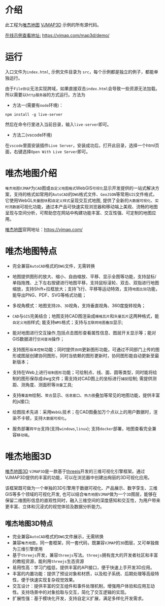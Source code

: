 
    
# 介绍
  此工程为[唯杰地图](https://vjmap.com/)   [VJMAP3D](https://vjmap.com/map3d)  示例的所有源代码。

  [在线示例查看地址:](https://vjmap.com/map3d/demo/) https://vjmap.com/map3d/demo/

# 运行
  
  入口文件为`index.html`, 示例文件目录为 `src`，每个示例都是独立的例子，都能单独运行。

  由于`File协议`无法实现跨域，如果直接双击`index.html`会导致一些资源无法加载。所以需要以`http服务器`的方式运行。方法为
  
- 方法一(需要有`node`环境)：
```
npm install -g live-server
```
然后在命令行里进入当前目录，输入`live-server`即可。

- 方法二(vscode环境)

在`vscode`里面安装插件`Live Server`，安装成功后，打开此目录，选择一个html页面，右键选择`Open With Live Server`即可。


# 唯杰地图介绍

`唯杰地图VJMAP`为`CAD`图或`自定义地图格式`WebGIS`可视化`显示开发提供的一站式解决方案，支持的格式如常用的`AutoCAD`的`DWG`格式文件、`GeoJSON`等常用`GIS`文件格式，它使用WebGL`矢量图块`和`自定义样式`呈现交互式地图, 提供了全新的`大数据可视化`、`实时流数据`可视化功能，通过本产品可快速实现浏览器和移动端上美观、流畅的地图呈现与空间分析，可帮助您在网站中构建功能丰富、交互性强、可定制的地图应用。

[唯杰地图](https://vjmap.com/)官网地址：https://vjmap.com/

# 唯杰地图特点


- 完全兼容`AutoCAD`格式的`DWG`文件，无需转换

- 地图提供图形的放大、缩小、自由缩放、平移、显示全图等功能，支持鼠标/单指拖拽、上下左右按键进行地图平移，支持鼠标滚轮、双击、双指进行地图缩放，支持Shift+拉框放大；支持飞行、平移等运动特效，支持`地图比较`功能，能导出PNG、PDF、SVG等格式功能；

- 多视角模式：地图支持`2D`、`3D`视角，支持垂直视角、360度旋转视角；

- `CAD`与`GIS`完美结合；地图支持CAD图渲染成`栅格瓦片`和`矢量瓦片`这两种格式，能`自定义地图`样式; 能支持`WMS`格式；支持与`互联网地图叠加`显示;

- 能对地图进行交互操作,包括点击图形查看属性信息、图层开关显示等；能对GIS数据进行`空间查询`操作；

- 支持图形`版本控制`功能；同时提供`协同`更新图形功能，可通过不同部门上传的图形或图层创建协同图形，同时当依赖的图形更新时，协同图形能自动更新至最新版本；

- 支持在Web上进行`绘制图形`功能；可绘制点、线、面、圆等类型，同时能将绘制的图形保存成dwg文件；需支持对CAD图上的坐标进行`捕捉`绘制; 需提供测距、测角度、测面积等`测量`工具;

- 支持`覆盖物`绘制、`聚合`显示、`信息窗口`、`热力图`叠加等常见的地图功能，提供丰富的js接口;

- 绘图技术先进：采用`WebGL`技术；在CAD图叠加万个点以上的用户数据时，渲染不卡顿，支持`大数据可视化`。

- 服务部署`跨平台`支持(支持`windows`,`linux`); 支持`docker`部署，地图查看完全兼容`移动端`。


# 唯杰地图3D
[唯杰地图3D](https://vjmap.com/map3d) `VJMAP3D`是一款基于[threejs](https://threejs.org/)开发的三维可视化引擎框架。通过VJMAP3D提供的丰富的功能，可以在浏览器中创建出绚丽的3D可视化应用。

该框架既可做为一个单独的3D引擎用于数据可视化、产品展示、数字孪生、三维GIS等多个领域的可视化开发, 也可以结合`唯杰地图VJMAP`做为一个`3D`图层，能够在保留二维图形信息的直观性同时，融入三维空间的深度感知和交互性，为用户带来更丰富、立体和沉浸式的视觉体验及数据分析能力。

## 唯杰地图3D特点

- 完全兼容`AutoCAD`格式的`DWG`文件展示，无需转换
- 兼容`唯杰地图`，同一套框架，同一套代码，既兼容`VJMAP`的`3D`图层，又可单独做为三维引擎使用
- 基于`threejs`开发，兼容`threejs`写法。`threejs`拥有庞大的开发者社区和丰富的教程资源，能利用`threejs`生态资源
- 易用性高：学习门槛低，提供丰富的API接口，便于快速上手开发3D应用。
- 丰富的内置功能：提供了预设对象和材质，以及粒子系统、后期处理等高级特性，便于快速实现复杂视觉效果。
- 交互设计：提供丰富的交互组件和事件处理机制，增强用户体验和应用互动性。支持场景中的对象拾取与交互，简化了交互逻辑的实现。
- 扩展性强：基于模块化开发，支持自定义扩展，满足多样化开发需求。

    